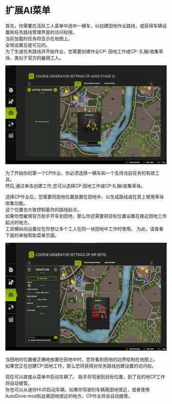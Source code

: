 # 扩展AI菜单  
首先，你需要在活跃工人菜单中选中一辆车，以创建田地作业路线，或获得车辆设置和任务路线管理界面的访问权限。  
当前加载的任务将显示在地图上。  
全局设置总是可见的。  
为了生成任务路线并开始作业，您需要创建作业CP: 田地工作或CP: 扎捆/收集草垛，类似于官方的雇佣工人。  


![Image](../assets/images/startjobmenuhelp_0_0_1024_895.png)

  
为了开始你的第一个CP作业，你必须选择一辆车和一个支持当前任务的有效工具。  
然后,通过单击创建工作,您可以选择CP:田地工作或CP:扎捆/收集草垛。  


  
选择CP作业后，您需要将田地位置放置在田地中，以生成路线或在其上使用草垛收集功能。  
这个位置也大致控制着你的路线起点。  
如果你想雇佣官方助手开车到田地，那么你还需要把目标位置设置在接近田地工作起点的地方。  
工具横纵向设置仅在你想让多个工人在同一块田地中工作时使用。 为此，请查看下面的单独帮助菜单页面。   


![Image](../assets/images/readyjobmenuhelp_0_0_765_510.png)

  
当田地的位置被正确地放置在田地中时，您将看到田地的边界绘制在地图上。  
如果您正在创建CP:田地工作，那么您将获得对任务路线创建设置的访问权。   


  
现在可以直接从菜单中启动车辆了。 助手将驾驶到目标位置，到了目的地CP工作将自动接管。  
你也可以从迷你HUD启动车辆，如果你驾驶的车辆离田地很近，或者使用AutoDrive mod到达离田地很近的地方，CP作业将会自动接管。  


